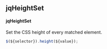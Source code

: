 ## jqHeightSet
#### jqHeightSet
Set the CSS height of every matched element.
```javascript
$(${selector}).height(${value});
```